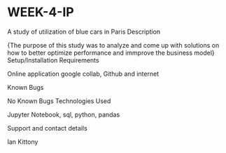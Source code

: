 # WEEK-4-IP
A study of utilization of blue cars in Paris
Description

{The purpose of this study was to analyze and come up with solutions on how to better optimize performance and immprove the business model}
Setup/Installation Requirements

Online application google collab, Github and internet

Known Bugs

No Known Bugs
Technologies Used

Jupyter Notebook, sql, python, pandas

Support and contact details

Ian Kittony
